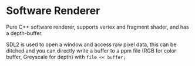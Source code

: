 # Software Renderer

Pure C++ software renderer, supports vertex and fragment shader, and has a depth-buffer.

SDL2 is used to open a window and access raw pixel data, this can be ditched and you can directly write a buffer to a ppm file (RGB for color buffer, Greyscale for depth) with `file << buffer;`  
